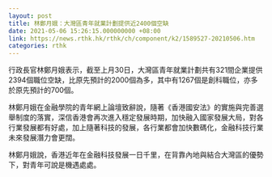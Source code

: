 ```yaml
---
layout: post
title: 林鄭月娥：大灣區青年就業計劃提供近2400個空缺
date: 2021-05-06 15:26:15.000000000 +08:00
link: https://news.rthk.hk/rthk/ch/component/k2/1589527-20210506.htm
categories: rthk
---
```


行政長官林鄭月娥表示，截至上月30日，大灣區青年就業計劃共有321間企業提供2394個職位空缺，比原先預計的2000個為多，其中有1267個是創科職位，亦多於原先預計的700個。

林鄭月娥在金融學院的青年網上論壇致辭說，隨著《香港國安法》的實施與完善選舉制度的落實，深信香港會再次進入穩定發展時期，加快融入國家發展大局，對各行業發展都有好處，加上隨著科技的發展，各行業都會加快數碼化，金融科技行業未來發展潛力會更闊。

林鄭月娥說，香港近年在金融科技發展一日千里，在背靠內地與結合大灣區的優勢下，對青年可說是機遇處處。
